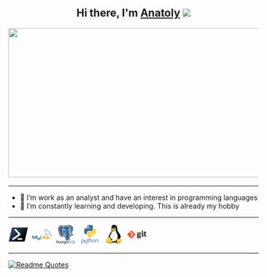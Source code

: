 <h2 align="center">Hi there, I'm <a href="https://t.me/medved_bambykov" target="_blank">Anatoly</a> <img src="https://media.giphy.com/media/hvRJCLFzcasrR4ia7z/giphy.gif" width="30px"/></h2>
<div align="center"><img src="https://media1.giphy.com/media/v1.Y2lkPTc5MGI3NjExNDFleTVwNXBrZDJmbDRoMHVhYzh1em54dTJ5ajQ2NW42cXY2Zmp6ZyZlcD12MV9pbnRlcm5hbF9naWZfYnlfaWQmY3Q9Zw/f3iwJFOVOwuy7K6FFw/giphy.webp" width="600" height="300"/></div>

---
+ 🔭 I’m work as an analyst and have an interest in programming languages
+ 🌱 I’m constantly learning and developing. This is already my hobby
<!--
**AnatolyKuzmin/AnatolyKuzmin** is a ✨ _special_ ✨ repository because its `README.md` (this file) appears on your GitHub profile.

Here are some ideas to get you started:

- 🔭 I’m currently working on ...
- 🌱 I’m currently learning ...
- 👯 I’m looking to collaborate on ...
- 🤔 I’m looking for help with ...
- 💬 Ask me about ...
- 📫 How to reach me: ...
- 😄 Pronouns: ...
- ⚡ Fun fact: ...
-->
---
<div>
  <img src="https://github.com/devicons/devicon/blob/master/icons/powershell/powershell-original.svg" title="powershell" alt="powershell" width="40" height="40"/>&nbsp;
  <img src="https://github.com/devicons/devicon/blob/master/icons/mysql/mysql-original-wordmark.svg" title="MySQL"  alt="MySQL" width="40" height="40"/>&nbsp;
  <img src="https://github.com/devicons/devicon/blob/master/icons/postgresql/postgresql-original-wordmark.svg" title="postgresql"  alt="postgresql" width="40" height="40"/>&nbsp;
  <img src="https://github.com/devicons/devicon/blob/master/icons/python/python-original-wordmark.svg" title="python"  alt="python" width="40" height="40"/>&nbsp;
  <img src="https://github.com/devicons/devicon/blob/master/icons/linux/linux-original.svg" title="linux"  alt="linux" width="40" height="40"/>&nbsp;
  <img src="https://github.com/devicons/devicon/blob/master/icons/git/git-original-wordmark.svg" title="Git" **alt="Git" width="40" height="40"/>
</div>

---
[![Readme Quotes](https://quotes-github-readme.vercel.app/api?type=horizontal&theme=dark)](https://github.com/piyushsuthar/github-readme-quotes)

<img src="https://komarev.com/ghpvc/?username=your-github-username&style=flat-square&color=blue" alt=""/>

